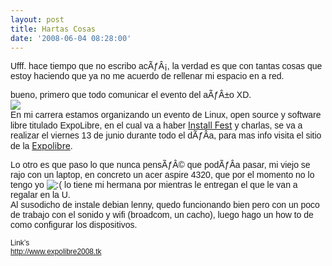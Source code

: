 ```yaml
---
layout: post
title: Hartas Cosas
date: '2008-06-04 08:28:00'
---
```



<span style="font-family: arial;">Ufff. hace tiempo que no escribo acÃƒÂ¡, la verdad es que con tantas cosas que estoy haciendo que ya no me acuerdo de rellenar mi espacio en a red.</span>

<span style="font-family: arial;">bueno, primero que todo comunicar el evento del aÃƒÂ±o XD.</span>  
[![](http://www.sistalca.info/expolibre/images/grafica/tumb_afiche_expolibre.png)](http://www.sistalca.info/expolibre/images/grafica/afiche_expolibre.png)  
<span style="font-family: arial;">En mi carrera estamos organizando un evento de Linux, open source y software libre titulado ExpoLibre, en el cual va a haber </span>[Install Fest](http://es.wikipedia.org/wiki/Festival_de_Instalaci%C3%B3n)<span style="font-family: arial;"> y charlas, se va a realizar el viernes 13 de junio durante todo el dÃƒÂ­a, para mas info visita el sitio de la </span>[Expolibre](http://www.expolibre2008.tk)<span style="font-family: arial;">.</span>

<span style="font-family: arial;">Lo otro es que paso lo que nunca pensÃƒÂ© que podÃƒÂ­a pasar, mi viejo se rajo con un laptop, en concreto un acer aspire 4320, que por el momento no lo tengo yo ![:(](http://carlos.debianchile.cl/blog/wp-includes/images/smilies/frownie.png) lo tiene mi hermana por mientras le entregan el que le van a regalar en la U.</span>  
<span style="font-family: arial;">Al susodicho de instale debian lenny, quedo funcionando bien pero con un poco de trabajo con el sonido y wifi (broadcom, un cacho), luego hago un how to de como configurar los dispositivos.</span>

<span style="font-size:85%;"><span style="font-family: arial;">Link’s</span>  
[<span style="font-family: arial;">http://www.expolibre2008.tk</span>](http://www.expolibre2008.tk)</span>


